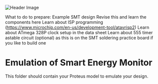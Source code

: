 ![Header Image](https://github.com/ee209-2020class/ee209-2020class.github.io/blob/master/ExtraInfo/logo.png)

What to do to prepare:
Example SMT design
Revise this and learn the components here
Learn about ISP programming (https://www.microchip.com/en-us/development-tool/atavrisp2)
Learn about ATmega 328P clock setup in the data sheet
Learn about 555 timer astable circuit (optional) as this is on the SMT soldering practice board if you like to build one

# Emulation of Smart Energy Monitor

This folder should contain your Proteus model to emulate your design.